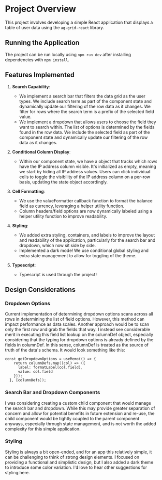 # Project Overview

This project involves developing a simple React application that displays a table of user data using the `ag-grid-react` library.

## Running the Application

The project can be run locally using `npm run dev` after installing dependencies with `npm install`.

## Features Implemented

1. **Search Capability**:
    - We implement a search bar that filters the data grid as the user types. We include search term as part of the component state and dynamically update our filtering of the row data as it changes. We filter for rows where the search term is a prefix of the selected field value.
    - We implement a dropdown that allows users to choose the field they want to search within. The list of options is determined by the fields found in the row data. We include the selected field as part of the component state and dynamically update our filtering of the row data as it changes. 

2. **Conditional Column Display**:
    - Within our component state, we have a object that tracks which rows have the IP address column visible. It's initialized as empty, meaning we start by hiding all IP address values. Users can click individual cells to toggle the visibility of the IP address column on a per-row basis, updating the state object accordingly.

3. **Cell Formatting**:
    - We use the valueFormatter callback function to format the balance field as currency, leveraging a helper utility function.
    - Column headers/field options are now dynamically labeled using a helper utility function to improve readability.

4. **Styling**:
    - We added extra styling, containers, and labels to improve the layout and readability of the application, particularly for the search bar and dropdown, which now sit side by side.
    - Implemented a dark mode! We use conditional global styling and extra state management to allow for toggling of the theme.

5. **Typescript**:
    - Typescript is used through the project! 

## Design Considerations

### Dropdown Options
Current implementation of determining dropdown options scans across all rows in determining the list of field options. However, this method can impact performance as data scales. Another approach would be to scan only the first row and grab the fields that way. I instead see considerable merit in executing this field list lookup on the columnDef object, especially considering that the typing for dropdown options is already defined by the fields in columnDef. In this sense, columnDef is treated as the source of truth of the data's schema. It would look something like this: 
```
const getDropdownOptions = useMemo(() => {
    return columnDefs.map((col) => ({
      label: formatLabel(col.field),
      value: col.field
    }));
  }, [columnDefs]);

```

### Search Bar and Dropdown Components
I was considering creating a custom child component that would manage the search bar and dropdown. While this may provide greater separation of concern and allow for potential benefits in future extension and re-use, the child component would be tightly coupled to the parent component anyways, especially through state management, and is not worth the added complexity for this simple application. 

### Styling
Styling is always a bit open-ended, and for an app this relatively simple, it can be challenging to think of strong design elements. I focused on providing a functional and simplistic design, but I also added a dark theme to introduce some color variation. I'd love to hear other suggestions for styling here.
